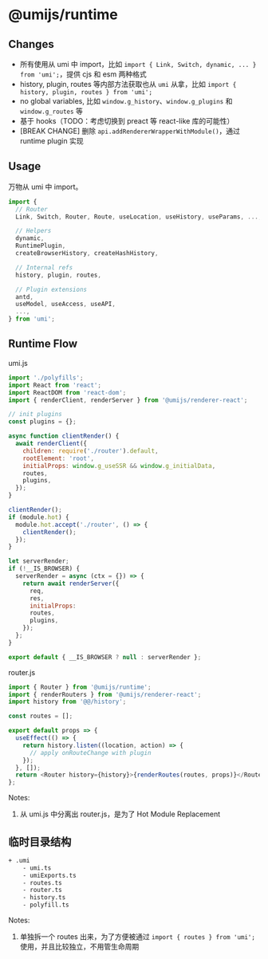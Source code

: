 # @umijs/runtime

## Changes

- 所有使用从 umi 中 import，比如 `import { Link, Switch, dynamic, ... } from 'umi';`，提供 cjs 和 esm 两种格式
- history, plugin, routes 等内部方法获取也从 `umi` 从拿，比如 `import { history, plugin, routes } from 'umi';`
- no global variables, 比如 `window.g_history`、`window.g_plugins` 和 `window.g_routes` 等
- 基于 hooks（TODO：考虑切换到 preact 等 react-like 库的可能性）
- [BREAK CHANGE] 删除 `api.addRendererWrapperWithModule()`，通过 runtime plugin 实现

## Usage

万物从 umi 中 import。

```js
import {
  // Router
  Link, Switch, Router, Route, useLocation, useHistory, useParams, ...,

  // Helpers
  dynamic,
  RuntimePlugin,
  createBrowserHistory, createHashHistory,

  // Internal refs
  history, plugin, routes,

  // Plugin extensions
  antd,
  useModel, useAccess, useAPI,
  ...,
} from 'umi';
```

## Runtime Flow

umi.js

```js
import './polyfills';
import React from 'react';
import ReactDOM from 'react-dom';
import { renderClient, renderServer } from '@umijs/renderer-react';

// init plugins
const plugins = {};

async function clientRender() {
  await renderClient({
    children: require('./router').default,
    rootElement: 'root',
    initialProps: window.g_useSSR && window.g_initialData,
    routes,
    plugins,
  });
}

clientRender();
if (module.hot) {
  module.hot.accept('./router', () => {
    clientRender();
  });
}

let serverRender;
if (!__IS_BROWSER) {
  serverRender = async (ctx = {}) => {
    return await renderServer({
      req,
      res,
      initialProps:
      routes,
      plugins,
    });
  };
}

export default { __IS_BROWSER ? null : serverRender };
```

router.js

```js
import { Router } from '@umijs/runtime';
import { renderRouters } from '@umijs/renderer-react';
import history from '@@/history';

const routes = [];

export default props => {
  useEffect(() => {
    return history.listen((location, action) => {
      // apply onRouteChange with plugin
    });
  }, []);
  return <Router history={history}>{renderRoutes(routes, props)}</Router>;
};
```

Notes:

1. 从 umi.js 中分离出 router.js，是为了 Hot Module Replacement

## 临时目录结构

```bash
+ .umi
    - umi.ts
    - umiExports.ts
    - routes.ts
    - router.ts
    - history.ts
    - polyfill.ts
```

Notes:

1. 单独拆一个 routes 出来，为了方便被通过 `import { routes } from 'umi';` 使用，并且比较独立，不用管生命周期
